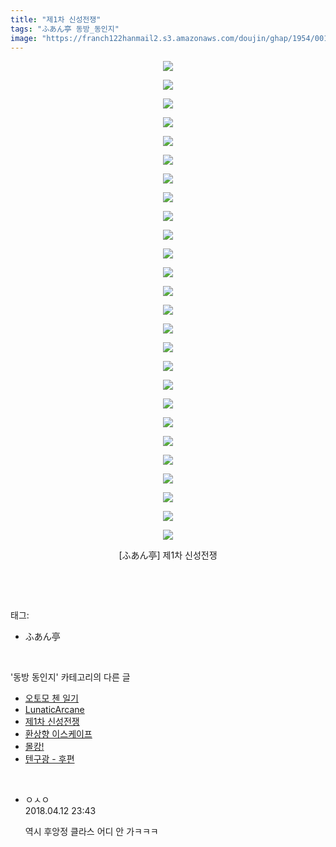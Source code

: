 ```yaml
---
title: "제1차 신성전쟁"
tags: "ふあん亭 동방_동인지"
image: "https://franch122hanmail2.s3.amazonaws.com/doujin/ghap/1954/001.jpg"
---
```

<div class="article">
<p style="text-align: center; clear: none; float: none;"><img src="{{ site.imgserver6 }}/ghap/1954/001.jpg"/></p>
<p style="text-align: center; clear: none; float: none;"><img src="{{ site.imgserver6 }}/ghap/1954/002.jpg"/></p>
<p style="text-align: center; clear: none; float: none;"><img src="{{ site.imgserver6 }}/ghap/1954/003.jpg"/></p>
<p style="text-align: center; clear: none; float: none;"><img src="{{ site.imgserver6 }}/ghap/1954/004.jpg"/></p>
<p style="text-align: center; clear: none; float: none;"><img src="{{ site.imgserver6 }}/ghap/1954/005.jpg"/></p>
<p style="text-align: center; clear: none; float: none;"><img src="{{ site.imgserver6 }}/ghap/1954/006.jpg"/></p>
<p style="text-align: center; clear: none; float: none;"><img src="{{ site.imgserver6 }}/ghap/1954/007.jpg"/></p>
<p style="text-align: center; clear: none; float: none;"><img src="{{ site.imgserver6 }}/ghap/1954/008.jpg"/></p>
<p style="text-align: center; clear: none; float: none;"><img src="{{ site.imgserver6 }}/ghap/1954/009.jpg"/></p>
<p style="text-align: center; clear: none; float: none;"><img src="{{ site.imgserver6 }}/ghap/1954/010.jpg"/></p>
<p style="text-align: center; clear: none; float: none;"><img src="{{ site.imgserver6 }}/ghap/1954/011.jpg"/></p>
<p style="text-align: center; clear: none; float: none;"><img src="{{ site.imgserver6 }}/ghap/1954/012.jpg"/></p>
<p style="text-align: center; clear: none; float: none;"><img src="{{ site.imgserver6 }}/ghap/1954/013.jpg"/></p>
<p style="text-align: center; clear: none; float: none;"><img src="{{ site.imgserver6 }}/ghap/1954/014.jpg"/></p>
<p style="text-align: center; clear: none; float: none;"><img src="{{ site.imgserver6 }}/ghap/1954/015.jpg"/></p>
<p style="text-align: center; clear: none; float: none;"><img src="{{ site.imgserver6 }}/ghap/1954/016.jpg"/></p>
<p style="text-align: center; clear: none; float: none;"><img src="{{ site.imgserver6 }}/ghap/1954/017.jpg"/></p>
<p style="text-align: center; clear: none; float: none;"><img src="{{ site.imgserver6 }}/ghap/1954/018.jpg"/></p>
<p style="text-align: center; clear: none; float: none;"><img src="{{ site.imgserver6 }}/ghap/1954/019.jpg"/></p>
<p style="text-align: center; clear: none; float: none;"><img src="{{ site.imgserver6 }}/ghap/1954/020.jpg"/></p>
<p style="text-align: center; clear: none; float: none;"><img src="{{ site.imgserver6 }}/ghap/1954/021.jpg"/></p>
<p style="text-align: center; clear: none; float: none;"><img src="{{ site.imgserver6 }}/ghap/1954/022.jpg"/></p>
<p style="text-align: center; clear: none; float: none;"><img src="{{ site.imgserver6 }}/ghap/1954/023.jpg"/></p>
<p style="text-align: center; clear: none; float: none;"><img src="{{ site.imgserver6 }}/ghap/1954/024.jpg"/></p>
<p style="text-align: center; clear: none; float: none;"><img src="{{ site.imgserver6 }}/ghap/1954/025.jpg"/></p>
<p style="text-align: center; clear: none; float: none;"><img src="{{ site.imgserver6 }}/ghap/1954/026.jpg"/></p>
<p style="text-align: center; clear: none; float: none;">[ふあん亭] 제1차 신성전쟁</p>
<p><br/></p>
</div><br/>
<div class="tagTrail">
<p>태그: </p>
<ul>
<li>ふあん亭</li>
</ul>
</div><br/>
<div class="another">
<p>'동방 동인지' 카테고리의 다른 글</p>
<ul>
<li><a href="/ghap_1958">오토모 첸 일기</a></li>
<li><a href="/ghap_1955">LunaticArcane</a></li>
<li><a href="/ghap_1954">제1차 신성전쟁</a></li>
<li><a href="/ghap_1953">환상향 이스케이프</a></li>
<li><a href="/ghap_1952">몰캉!</a></li>
<li><a href="/ghap_1951">텐구광 - 후편</a></li>
</ul>
</div><br/>
<div class="cb_module cb_fluid">
<div class="cb_wrt cb_profile">
<div class="comment">
<ul>
<li class="cb_thumb_off" id="comment15238041">
<div class="cb_comment_area">
<div class="cb_info_area">
<div class="cb_section">
<span class="cb_nick_name">ㅇㅅㅇ</span>
</div>
<div class="cb_section">
<span class="cb_date">2018.04.12 23:43 </span>
</div>
</div>
<div class="cb_dsc_comment">
<p class="cb_dsc">
											역시 후앙정 클라스 어디 안 가ㅋㅋㅋ
										</p>
</div>
</div></li>
</ul>
</div>
</div><!-- commentList close -->
</div><br/>
